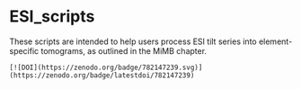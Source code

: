 # ESI_scripts

These scripts are intended to help users process ESI tilt series into element-specific tomograms, as outlined in the MiMB chapter.

	[![DOI](https://zenodo.org/badge/782147239.svg)](https://zenodo.org/badge/latestdoi/782147239)
